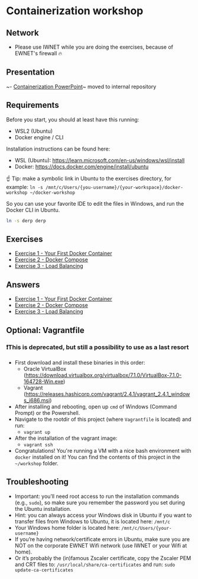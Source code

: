# Containerization workshop

## Network

- Please use IWNET while you are doing the exercises, because of EWNET's firewall 🔥

## Presentation

~- [Containerization PowerPoint](containerization.pptx)~ moved to internal repository

## Requirements

Before you start, you should at least have this running:
- WSL2 (Ubuntu)
- Docker engine / CLI

Installation instructions can be found here:
- WSL (Ubuntu): https://learn.microsoft.com/en-us/windows/wsl/install
- Docker: https://docs.docker.com/engine/install/ubuntu

☝️ Tip: make a symbolic link in Ubuntu to the exercises directory, for example: 
`ln -s /mnt/c/Users/{you-username}/{your-workspace}/docker-workshop ~/docker-workshop`

So you can use your favorite IDE to edit the files in Windows, and run the Docker CLI in Ubuntu.

```bash
ln -s derp derp
```

## Exercises

- [Exercise 1 - Your First Docker Container](./exercises/exercise_1/README.md)
- [Exercise 2 - Docker Compose](./exercises/exercise_2/README.md)
- [Exercise 3 - Load Balancing](./exercises/exercise_3/README.md)

## Answers

- [Exercise 1 - Your First Docker Container](./exercises/exercise_1_answers/README.md)
- [Exercise 2 - Docker Compose](./exercises/exercise_2_answers/README.md)
- [Exercise 3 - Load Balancing](./exercises/exercise_3_answers/README.md)

## Optional: Vagrantfile

### ❗This is deprecated, but still a possibility to use as a last resort

- First download and install these binaries in this order:
  - Oracle VirtualBox (https://download.virtualbox.org/virtualbox/7.1.0/VirtualBox-7.1.0-164728-Win.exe)
  - Vagrant (https://releases.hashicorp.com/vagrant/2.4.1/vagrant_2.4.1_windows_i686.msi)
- After installing and rebooting, open up `cmd` of Windows (Command Prompt) or the Powershell.
- Navigate to the rootdir of this project (where `Vagrantfile` is located) and run:
  - `vagrant up`
- After the installation of the vagrant image:
  - `vagrant ssh`
- Congratulations! You're running a VM with a nice bash environment with `docker` installed on it! You can find the
  contents of this project in the `~/workshop` folder.

## Troubleshooting
- Important: you’ll need root access to run the installation commands (e.g., `sudo`), so make sure you remember the password you set during the Ubuntu installation.
- Hint: you can always access your Windows disk in Ubuntu if you want to transfer files from Windows to Ubuntu, it is located here: `/mnt/c`
- Your Windows home folder is located here: `/mnt/c/Users/{your-username}`
- If you’re having network/certificate errors in Ubuntu, make sure you are NOT on the corporate EWNET Wifi network (use IWNET or your Wifi at home).
- Or it’s probably the (in)famous Zscaler certificate, copy the Zscaler PEM and CRT files to: `/usr/local/share/ca-certificates` and run: `sudo update-ca-certificates`


